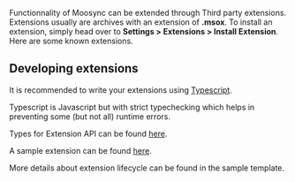Functionnality of Moosync can be extended through Third party extensions. Extensions usually are archives with an extension of **.msox**. To install an extension, simply head over to **Settings > Extensions > Install Extension**. Here are some known extensions.

## Developing extensions

It is recommended to write your extensions using [Typescript](https://www.typescriptlang.org/).

Typescript is Javascript but with strict typechecking which helps in preventing some (but not all) runtime errors.

Types for Extension API can be found [here](https://github.com/Moosync/extension-api-types).

A sample extension can be found [here](https://github.com/Moosync/extension-typescript-template).

More details about extension lifecycle can be found in the sample template.
